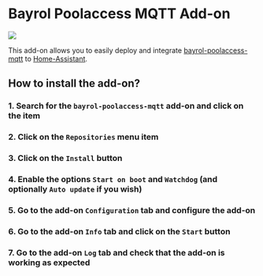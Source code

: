 # Bayrol Poolaccess MQTT Add-on

![](https://github.com/tdenolle/bayrol-poolaccess-mqtt/blob/bbe5ca9a4d96328df513f85959f5641914c0d760/docs/bayrol_automatic_salt_connect.png?raw=true)

This add-on allows you to easily deploy and integrate [bayrol-poolaccess-mqtt](https://tdenolle.github.io/bayrol-poolaccess-mqtt/) to [Home-Assistant](https://www.home-assistant.io/).

## How to install the add-on?

### 1. Search for the `bayrol-poolaccess-mqtt` add-on and click on the item

### 2. Click on the `Repositories` menu item

### 3. Click on the `Install` button

### 4. Enable the options `Start on boot` and `Watchdog` (and optionally `Auto update` if you wish)

### 5. Go to the add-on `Configuration` tab and configure the add-on

### 6. Go to the add-on `Info` tab and click on the `Start` button

### 7. Go to the add-on `Log` tab and check that the add-on is working as expected